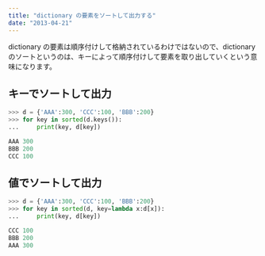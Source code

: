```yaml
---
title: "dictionary の要素をソートして出力する"
date: "2013-04-21"
---
```


dictionary の要素は順序付けして格納されているわけではないので、dictionary のソートというのは、キーによって順序付けして要素を取り出していくという意味になります。

キーでソートして出力
----

```python
>>> d = {'AAA':300, 'CCC':100, 'BBB':200}
>>> for key in sorted(d.keys()):
...     print(key, d[key])

AAA 300
BBB 200
CCC 100
```


値でソートして出力
----

```python
>>> d = {'AAA':300, 'CCC':100, 'BBB':200}
>>> for key in sorted(d, key=lambda x:d[x]):
...     print(key, d[key])

CCC 100
BBB 200
AAA 300
```

